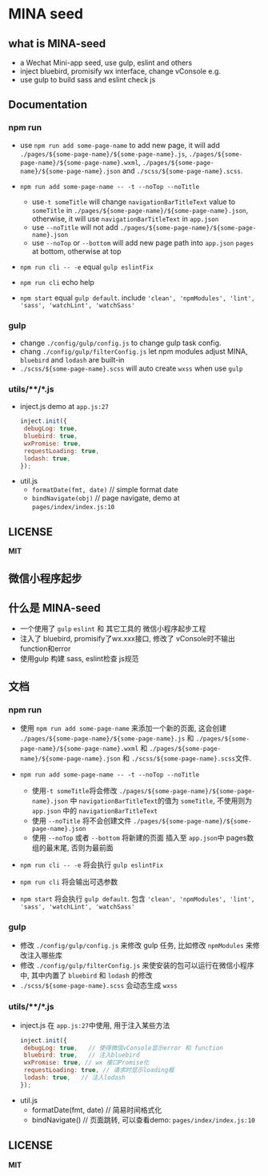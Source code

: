 # MINA seed

## what is MINA-seed

- a Wechat Mini-app seed, use gulp, eslint and others
- inject bluebird, promisify wx interface, change vConsole e.g.
- use gulp to build sass and eslint check js

## Documentation

### npm run
- use `npm run add some-page-name` to add new page, it will add `./pages/${some-page-name}/${some-page-name}.js`, `./pages/${some-page-name}/${some-page-name}.wxml`, `./pages/${some-page-name}/${some-page-name}.json` and `./scss/${some-page-name}.scss`.
- `npm run add some-page-name -- -t --noTop --noTitle`
  - use`-t someTitle` will change   `navigationBarTitleText` value to `someTitle` in `./pages/${some-page-name}/${some-page-name}.json`, otherwise,  it will use `navigationBarTitleText` in `app.json`
  - use `--noTitle` will not add `./pages/${some-page-name}/${some-page-name}.json`
  - use `--noTop` or `--bottom` will add new page path into `app.json` `pages` at bottom, otherwise at top 
  
- `npm run cli -- -e` equal `gulp eslintFix`
- `npm run cli` echo help
- `npm start` equal `gulp default`. include `'clean', 'npmModules', 'lint', 'sass', 'watchLint', 'watchSass'`

### gulp 
- change  `./config/gulp/config.js` to change gulp task config.
- chang `./config/gulp/filterConfig.js` let npm modules adjust MINA, `bluebird` and `lodash` are  built-in
- `./scss/${some-page-name}.scss` will auto create `wxss` when use `gulp`

### utils/\*\*/\*.js
- inject.js
  demo at `app.js:27`
   ```js
  inject.init({
    debugLog: true,   
    bluebird: true,  
    wxPromise: true,
    requestLoading: true,
    lodash: true,
  });
   ```
- util.js
  - `formatDate(fmt, date)` // simple format date
  - `bindNavigate(obj)` // page navigate, demo at `pages/index/index.js:10` 


## LICENSE
**MIT**


## 微信小程序起步

## 什么是 MINA-seed

- 一个使用了 `gulp` `eslint` 和 其它工具的 微信小程序起步工程
- 注入了 bluebird, promisify了wx.xxx接口, 修改了 vConsole时不输出function和error
- 使用gulp 构建 sass, eslint检查 js规范

## 文档

### npm run
- 使用 `npm run add some-page-name` 来添加一个新的页面, 这会创建 `./pages/${some-page-name}/${some-page-name}.js` 和 `./pages/${some-page-name}/${some-page-name}.wxml` 和 `./pages/${some-page-name}/${some-page-name}.json` 和 `./scss/${some-page-name}.scss`文件.
- `npm run add some-page-name -- -t --noTop --noTitle`
  - 使用`-t someTitle`将会修改 `./pages/${some-page-name}/${some-page-name}.json` 中 `navigationBarTitleText`的值为 `someTitle`, 不使用则为 `app.json` 中的 `navigationBarTitleText`
  - 使用 `--noTitle` 将不会创建文件 `./pages/${some-page-name}/${some-page-name}.json`
  - 使用 `--noTop` 或者 `--bottom` 将新建的页面 插入至 `app.json`中 pages数组的最末尾, 否则为最前面
  
- `npm run cli -- -e` 将会执行 `gulp eslintFix`
- `npm run cli` 将会输出可选参数
- `npm start` 将会执行 `gulp default`. 包含 `'clean', 'npmModules', 'lint', 'sass', 'watchLint', 'watchSass'`

### gulp 
- 修改  `./config/gulp/config.js` 来修改 gulp 任务, 比如修改 `npmModules` 来修改注入哪些库
- 修改 `./config/gulp/filterConfig.js` 来使安装的包可以运行在微信小程序中, 其中内置了 `bluebird` 和 `lodash` 的修改
- `./scss/${some-page-name}.scss` 会动态生成 `wxss`

### utils/\*\*/\*.js
- inject.js
  在 `app.js:27`中使用, 用于注入某些方法
   ```js
  inject.init({
    debugLog: true,   // 使得微信vConsole显示error 和 function
    bluebird: true,   // 注入bluebird
    wxPromise: true, // wx 接口Promise化
    requestLoading: true, // 请求时显示loading框
    lodash: true,   // 注入lodash
  });
   ```
- util.js
  - formatDate(fmt, date) // 简易时间格式化
  - bindNavigate() // 页面跳转, 可以查看demo: `pages/index/index.js:10` 



## LICENSE
**MIT**